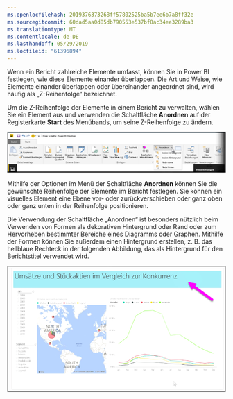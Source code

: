 ```yaml
---
ms.openlocfilehash: 2019376373268ff57802525ba5b7ee6b7a8ff32e
ms.sourcegitcommit: 60dad5aa0d85db790553e537bf8ac34ee3289ba3
ms.translationtype: MT
ms.contentlocale: de-DE
ms.lasthandoff: 05/29/2019
ms.locfileid: "61396894"
---
```

Wenn ein Bericht zahlreiche Elemente umfasst, können Sie in Power BI festlegen, wie diese Elemente einander überlappen. Die Art und Weise, wie Elemente einander überlappen oder übereinander angeordnet sind, wird häufig als „Z-Reihenfolge“ bezeichnet.

Um die Z-Reihenfolge der Elemente in einem Bericht zu verwalten, wählen Sie ein Element aus und verwenden die Schaltfläche **Anordnen** auf der Registerkarte **Start** des Menübands, um seine Z-Reihenfolge zu ändern.

![](media/3-11f-arrange-visual-zorder/3-11f_1.png)

Mithilfe der Optionen im Menü der Schaltfläche **Anordnen** können Sie die gewünschte Reihenfolge der Elemente im Bericht festlegen. Sie können ein visuelles Element eine Ebene vor- oder zurückverschieben oder ganz oben oder ganz unten in der Reihenfolge positionieren.

Die Verwendung der Schaltfläche „Anordnen“ ist besonders nützlich beim Verwenden von Formen als dekorativen Hintergrund oder Rand oder zum Hervorheben bestimmter Bereiche eines Diagramms oder Graphen. Mithilfe der Formen können Sie außerdem einen Hintergrund erstellen, z. B. das hellblaue Rechteck in der folgenden Abbildung, das als Hintergrund für den Berichtstitel verwendet wird.

![](media/3-11f-arrange-visual-zorder/3-11f_2.png)

